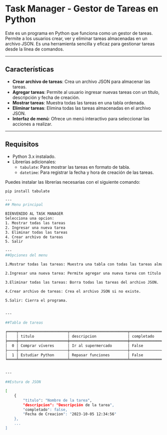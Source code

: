 # Task Manager - Gestor de Tareas en Python

Este es un programa en Python que funciona como un gestor de tareas. Permite a los usuarios crear, ver y eliminar tareas almacenadas en un archivo JSON. Es una herramienta sencilla y eficaz para gestionar tareas desde la línea de comandos.

---

## Características

- **Crear archivo de tareas**: Crea un archivo JSON para almacenar las tareas.
- **Agregar tareas**: Permite al usuario ingresar nuevas tareas con un título, descripción y fecha de creación.
- **Mostrar tareas**: Muestra todas las tareas en una tabla ordenada.
- **Eliminar tareas**: Elimina todas las tareas almacenadas en el archivo JSON.
- **Interfaz de menú**: Ofrece un menú interactivo para seleccionar las acciones a realizar.

---

## Requisitos

- Python 3.x instalado.
- Librerías adicionales:
  - `tabulate`: Para mostrar las tareas en formato de tabla.
  - `datetime`: Para registrar la fecha y hora de creación de las tareas.

Puedes instalar las librerías necesarias con el siguiente comando:
```bash
pip install tabulate

---
## Menu principal

BIENVENIDO AL TASK MANAGER
Selecciona una opcion:
1. Mostrar todas las tareas
2. Ingresar una nueva tarea
3. Eliminar todas las tareas
4. Crear archivo de tareas
5. Salir

---
##Opciones del menu

1.Mostrar todas las tareas: Muestra una tabla con todas las tareas almacenadas.

2.Ingresar una nueva tarea: Permite agregar una nueva tarea con título y descripción.

3.Eliminar todas las tareas: Borra todas las tareas del archivo JSON.

4.Crear archivo de tareas: Crea el archivo JSON si no existe.

5.Salir: Cierra el programa.


---

##Tabla de tareas

╒════╤══════════════════════╤══════════════════════════╤══════════════╤═══════════════════════╕
│    │ titulo               │ descripcion              │ completado   │ Fecha de Creacion     │
╞════╪══════════════════════╪══════════════════════════╪══════════════╪═══════════════════════╡
│  0 │ Comprar víveres      │ Ir al supermercado       │ False        │ 2023-10-05 12:34:56   │
├────┼──────────────────────┼──────────────────────────┼──────────────┼───────────────────────┤
│  1 │ Estudiar Python      │ Repasar funciones        │ False        │ 2023-10-05 13:00:00   │
╘════╧══════════════════════╧══════════════════════════╧══════════════╧═══════════════════════╛


---

##Estura de JSON

[
    {
        "titulo": "Nombre de la tarea",
        "descripcion": "Descripción de la tarea",
        "completado": false,
        "Fecha de Creacion": "2023-10-05 12:34:56"
    },
    ...
]
